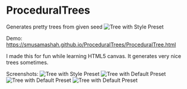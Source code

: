 # ProceduralTrees
Generates pretty trees from given seed
![Tree with Style Preset](https://smusamashah.github.io/ProceduralTrees/samples/tree1.png)

Demo: https://smusamashah.github.io/ProceduralTrees/ProceduralTree.html

I made this for fun while learning HTML5 canvas. It generates very nice trees sometimes.

Screenshots: 
![Tree with Style Preset](https://smusamashah.github.io/ProceduralTrees/samples/tree1.png)
![Tree with Default Preset](https://smusamashah.github.io/ProceduralTrees/samples/tree2.png)
![Tree with Default Preset](https://smusamashah.github.io/ProceduralTrees/samples/tree3.png)
![Tree with Default Preset](https://smusamashah.github.io/ProceduralTrees/samples/tree4.png)
